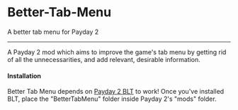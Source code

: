 # Better-Tab-Menu
A better tab menu for Payday 2

----

A Payday 2 mod which aims to improve the game's tab menu by getting rid of all the unnecessarities, and add relevant, desirable information.

#### Installation

Better Tab Menu depends on [Payday 2 BLT](http://paydaymods.com/download/) to work!
Once you've installed BLT, place the "BetterTabMenu" folder inside Payday 2's "mods" folder.
